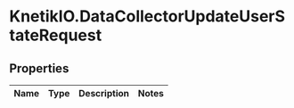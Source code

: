 # KnetikIO.DataCollectorUpdateUserStateRequest

## Properties
Name | Type | Description | Notes
------------ | ------------- | ------------- | -------------


